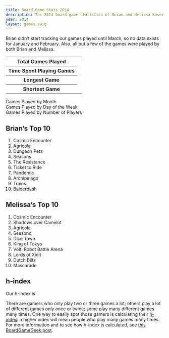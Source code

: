```yaml
---
title: Board Game Stats 2014
description: The 2014 board game statistics of Brian and Melissa Koser
year: 2014
layout: games.swig
---
```

Brian didn’t start tracking our games played until March, so no data exists for January and February. Also, all but a few of the games were played by both Brian and Melissa.
                
<table class="vertical-table paper">
    <tr>
        <th>Total Games Played</th>
        <td id="total-played"></td>
    </tr>
    <tr>
        <th>Time Spent Playing Games</th>
        <td id="time-spent"></td>
    </tr>
    <tr>
        <th>Longest Game</th>
        <td id="longest"></td>
    </tr>
    <tr>
        <th>Shortest Game</th>
        <td id="shortest"></td>
    </tr>
</table>
                
<div class="ct-played-by-month ct-chart ct-golden-section ct-wide-bar"></div>
<div class="chart-caption">Games Played by Month</div>

<div class="ct-played-by-day ct-chart ct-golden-section ct-wide-bar"></div>
<div class="chart-caption">Games Played by Day of the Week</div>

<div class="ct-played-by-player-count ct-chart ct-golden-section ct-wide-bar"></div>
<div class="chart-caption">Games Played by Number of Players</div>
                
<!--<div class="ct-listed-by-total-played ct-chart ct-golden-section"></div>
<div class="chart-caption">Games by Number of Times Played</div>-->

<!--<div class="ct-listed-by-minutes ct-chart ct-golden-section"></div>
<div class="chart-caption">Games by Total Minutes Played</div>-->

<!-- graph: games Brian won by % (min. 2 games played) -->

<!-- graph: games Melissa won by % (min. 2 games played) -->
                
## Brian’s Top 10
1. Cosmic Encounter
1. Agricola
1. Dungeon Petz
1. Seasons
1. The Resistance
1. Ticket to Ride
1. Pandemic
1. Archipelago
1. Trains
1. Balderdash


## Melissa’s Top 10
1. Cosmic Encounter
1. Shadows over Camelot
1. Agricola
1. Seasons
1. Dice Town
1. King of Tokyo
1. Volt: Robot Battle Arena
1. Lords of Xidit
1. Dutch Blitz
1. Mascarade
                
## h‐index
Our h-index is <span id="hindex"></span>.

There are gamers who only play two or three games a lot; others play a lot of different games only once or twice; some play many different games many times. One way to easily spot those gamers is calculating their [h-index](http://en.wikipedia.org/wiki/H-index): a higher index will mean people who play many games many times. For more information and to see how h-index is calculated, see [this BoardGameGeek post](boardgamegeek.com/thread/953084/whats-your-h-index).
                
<!-- New games played in 2014 -->